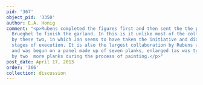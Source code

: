 ```yaml
---
pid: '367'
object_pid: '3350'
author: E.A. Honig
comment: "<p>Rubens completed the figures first and then sent the the piece to Jan
  Brueghel to finish the garland. In this is it unlike most of the collaborative works
  by these two, in which Jan seems to have taken the initiative and did the first
  stages of execution. It is also the largest collaboration by Rubens and Brueghel
  and was begun on a panel made up of seven planks, enlarged (as was typical of Rubens)
  by two  more planks during the process of painting.</p>"
post_date: April 17, 2013
order: '366'
collection: discussion
---
```

